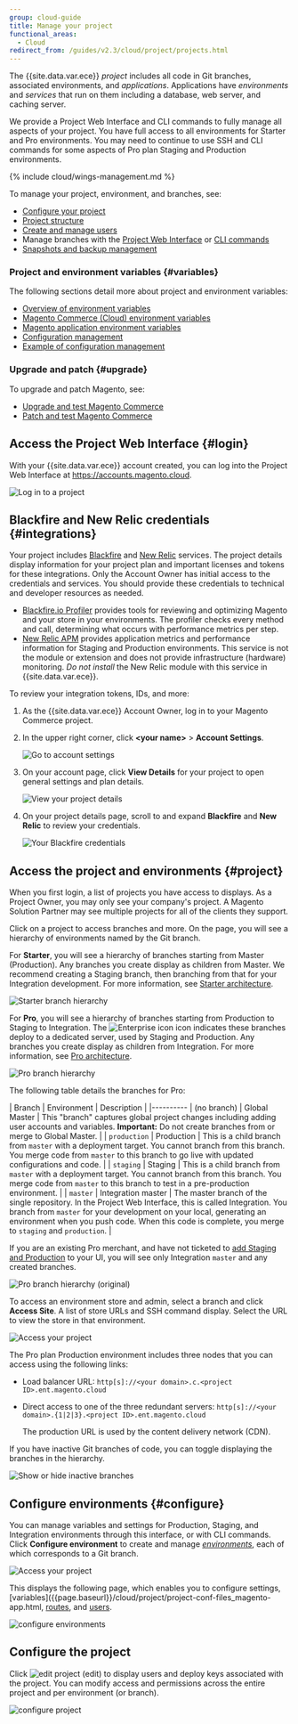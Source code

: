 ```yaml
---
group: cloud-guide
title: Manage your project
functional_areas:
  - Cloud
redirect_from: /guides/v2.3/cloud/project/projects.html
---
```


The {{site.data.var.ece}} _project_ includes all code in Git branches, associated environments, and _applications_. Applications have _environments_ and _services_ that run on them including a database, web server, and caching server.

We provide a Project Web Interface and CLI commands to fully manage all aspects of your project. You have full access to all environments for Starter and Pro environments. You may need to continue to use SSH and CLI commands for some aspects of Pro plan Staging and Production environments.

{% include cloud/wings-management.md %}

To manage your project, environment, and branches, see:

* [Configure your project]({{page.baseurl}}/cloud/project/configure-project.html)
* [Project structure]({{page.baseurl}}/cloud/project/project-overview.html)
* [Create and manage users]({{page.baseurl}}/cloud/project/project-users.html)
* Manage branches with the [Project Web Interface]({{page.baseurl}}/cloud/project/branch-management.html) or [CLI commands]({{page.baseurl}}/cloud/env/environment-overview.html)
* [Snapshots and backup management]({{page.baseurl}}/cloud/project/snapshot-management.html)

### Project and environment variables {#variables}

The following sections detail more about project and environment variables:

* [Overview of environment variables]({{page.baseurl}}/cloud/env/variables-intro.html)
* [Magento Commerce (Cloud) environment variables]({{page.baseurl}}/cloud/env/magento-cloud-variables.html)
* [Magento application environment variables]({{page.baseurl}}/cloud/env/magento-commerce-variables.html)
* [Configuration management]({{page.baseurl}}/cloud/configure/configuration-management.html)
* [Example of configuration management]({{page.baseurl}}/cloud/configure/configuration-example.html)

### Upgrade and patch {#upgrade}

To upgrade and patch Magento, see:

* [Upgrade and test Magento Commerce]({{page.baseurl}}/cloud/project/project-upgrade.html)
* [Patch and test Magento Commerce]({{page.baseurl}}/cloud/project/project-patch.html)

## Access the Project Web Interface {#login}

With your {{site.data.var.ece}} account created, you can log into the Project Web Interface at <https://accounts.magento.cloud>.

![Log in to a project]({{site.baseurl}}/static/images/cloud_project-login.png)

## Blackfire and New Relic credentials {#integrations}

Your project includes [Blackfire]({{page.baseurl}}/cloud/configure/blackfire.html) and [New Relic]({{page.baseurl}}/cloud/project/new-relic.html) services. The project details display information for your project plan and important licenses and tokens for these integrations. Only the Account Owner has initial access to the credentials and services. You should provide these credentials to technical and developer resources as needed.

* [Blackfire.io Profiler](https://blackfire.io/magento) provides tools for reviewing and optimizing Magento and your store in your environments. The profiler checks every method and call, determining what occurs with performance metrics per step.
* [New Relic APM](https://newrelic.com) provides application metrics and performance information for Staging and Production environments.  This service is not the module or extension and does not provide infrastructure (hardware) monitoring. _Do not install_ the New Relic module with this service in {{site.data.var.ece}}.

To review your integration tokens, IDs, and more:

1. As the {{site.data.var.ece}} Account Owner, log in to your Magento Commerce project.
2. In the upper right corner, click **&lt;your name>** > **Account Settings**.

   ![Go to account settings]({{site.baseurl}}/static/images/cloud_acct-settings-option.png)

3. On your account page, click **View Details** for your project to open general settings and plan details.

   ![View your project details]({{site.baseurl}}/static/images/cloud_blackfire-edit-details.png)

4. On your project details page, scroll to and expand **Blackfire** and **New Relic** to review your credentials.

   ![Your Blackfire credentials]({{site.baseurl}}/static/images/cloud_blackfire-account-info.png)

## Access the project and environments {#project}

When you first login, a list of projects you have access to displays. As a Project Owner, you may only see your company's project. A Magento Solution Partner may see multiple projects for all of the clients they support.

Click on a project to access branches and more. On the page, you will see a hierarchy of environments named by the Git branch.

For **Starter**, you will see a hierarchy of branches starting from Master (Production). Any branches you create display as children from Master. We recommend creating a Staging branch, then branching from that for your Integration development. For more information, see [Starter architecture]({{page.baseurl}}/cloud/architecture/starter-architecture.html).

![Starter branch hierarchy]({{site.baseurl}}/static/images/cloud_project-starter.png)

For **Pro**, you will see a hierarchy of branches starting from Production to Staging to Integration. The ![Enterprise icon]({{site.baseurl}}/static/images/cloud_icon-enterprise.png) icon indicates these branches deploy to a dedicated server, used by Staging and Production. Any branches you create display as children from Integration. For more information, see [Pro architecture]({{page.baseurl}}/cloud/architecture/pro-architecture.html).

![Pro branch hierarchy]({{site.baseurl}}/static/images/cloud_project-pro.png)

The following table details the branches for Pro:

| Branch | Environment | Description |
|----------
| (no branch) | Global Master | This "branch" captures global project changes including adding user accounts and variables. **Important:** Do not create branches from or merge to Global Master. |
| `production` | Production | This is a child branch from `master` with a deployment target. You cannot branch from this branch. You merge code from `master` to this branch to go live with updated configurations and code. |
| `staging` | Staging | This is a child branch from `master` with a deployment target. You cannot branch from this branch. You merge code from `master` to this branch to test in a pre-production environment. |
| `master` | Integration master | The master branch of the single repository. In the Project Web Interface, this is called Integration. You branch from `master` for your development on your local, generating an environment when you push code. When this code is complete, you merge to `staging` and `production`. |

If you are an existing Pro merchant, and have not ticketed to [add Staging and Production]({{page.baseurl}}/cloud/trouble/pro-env-management.html) to your UI, you will see only Integration `master` and any created branches.

![Pro branch hierarchy (original)]({{site.baseurl}}/static/images/cloud_project-pro-old.png)

To access an environment store and admin, select a branch and click **Access Site**. A list of store URLs and SSH command display. Select the URL to view the store in that environment.

![Access your project]({{site.baseurl}}/static/images/cloud_project-access.png)

The Pro plan Production environment includes three nodes that you can access using the following links:

* Load balancer URL: `http[s]://<your domain>.c.<project ID>.ent.magento.cloud`
* Direct access to one of the three redundant servers: `http[s]://<your domain>.{1|2|3}.<project ID>.ent.magento.cloud`

  The production URL is used by the content delivery network (CDN).

If you have inactive Git branches of code, you can toggle displaying the branches in the hierarchy.

![Show or hide inactive branches]({{site.baseurl}}/static/images/cloud_show-inactive.png)

## Configure environments {#configure}

You can manage variables and settings for Production, Staging, and Integration environments through this interface, or with CLI commands. Click **Configure environment** to create and manage [_environments_]({{page.baseurl}}/cloud/env/environment-intro.html), each of which corresponds to a Git branch.

![Access your project]({{site.baseurl}}/static/images/cloud_project-env.png)

This displays the following page, which enables you to configure settings, [variables]\({{page.baseurl}}/cloud/project/project-conf-files_magento-app.html, [routes]({{page.baseurl}}/cloud/configure/routes-yaml.html), and [users]({{page.baseurl}}/cloud/project/project-users.html).

![configure environments]({{site.baseurl}}/static/images/cloud_project-conf-env.png)

## Configure the project

Click ![edit project]({{site.baseurl}}/static/images/cloud_edit-project.png) (edit) to display users and deploy keys associated with the project. You can modify access and permissions across the entire project and per environment (or branch).

![configure project]({{site.baseurl}}/static/images/cloud_project-config.png)

